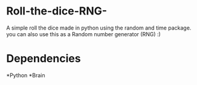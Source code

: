 # Roll-the-dice-RNG-
A simple roll the dice made in python using the random and time package. you can also use this as a Random number generator (RNG) :)

# Dependencies
*Python
*Brain
